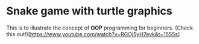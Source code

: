 # Snake game with turtle graphics
This is to illustrate the concept of **OOP** programming for beginners.
(Check this out!)[https://www.youtube.com/watch?v=RGOj5yH7evk&t=1555s]
